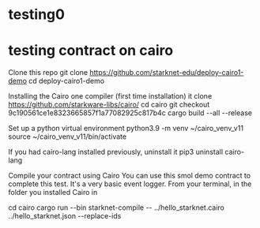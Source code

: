 # testing0
# testing contract on cairo


Clone this repo
git clone https://github.com/starknet-edu/deploy-cairo1-demo
cd deploy-cairo1-demo

Installing the Cairo one compiler (first time installation)
it clone https://github.com/starkware-libs/cairo/
cd cairo
git checkout 9c190561ce1e8323665857f1a77082925c817b4c
cargo build --all --release

Set up a python virtual environment
python3.9 -m venv ~/cairo_venv_v11
source ~/cairo_venv_v11/bin/activate


If you had cairo-lang installed previously, uninstall it
pip3 uninstall cairo-lang

Compile your contract using Cairo
You can use this smol demo contract to complete this test. It's a very basic event logger.
From your terminal, in the folder you installed Cairo in

cd cairo
cargo run --bin starknet-compile -- ../hello_starknet.cairo ../hello_starknet.json --replace-ids	

